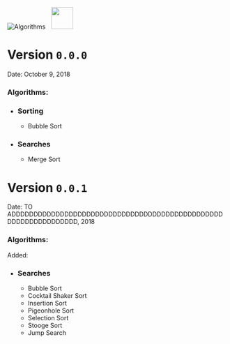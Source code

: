 <div align="left">
<img src="https://cdn.abraham.gq/projects/algorithms/algorithms.svg" alt="Algorithms"> <img src="http://konpa.github.io/devicon/devicon.git/icons/python/python-original.svg" width="50px">
<div>

# Version `0.0.0`

Date: October 9, 2018

### Algorithms:

- ### Sorting
  - Bubble Sort
- ### Searches
  - Merge Sort

# Version `0.0.1`

Date: TO ADDDDDDDDDDDDDDDDDDDDDDDDDDDDDDDDDDDDDDDDDDDDDDDDDDDDDDDDDDDDDDDD, 2018

### Algorithms:

Added:

- ### Searches
  - Bubble Sort
  - Cocktail Shaker Sort
  - Insertion Sort
  - Pigeonhole Sort
  - Selection Sort
  - Stooge Sort
  - Jump Search
